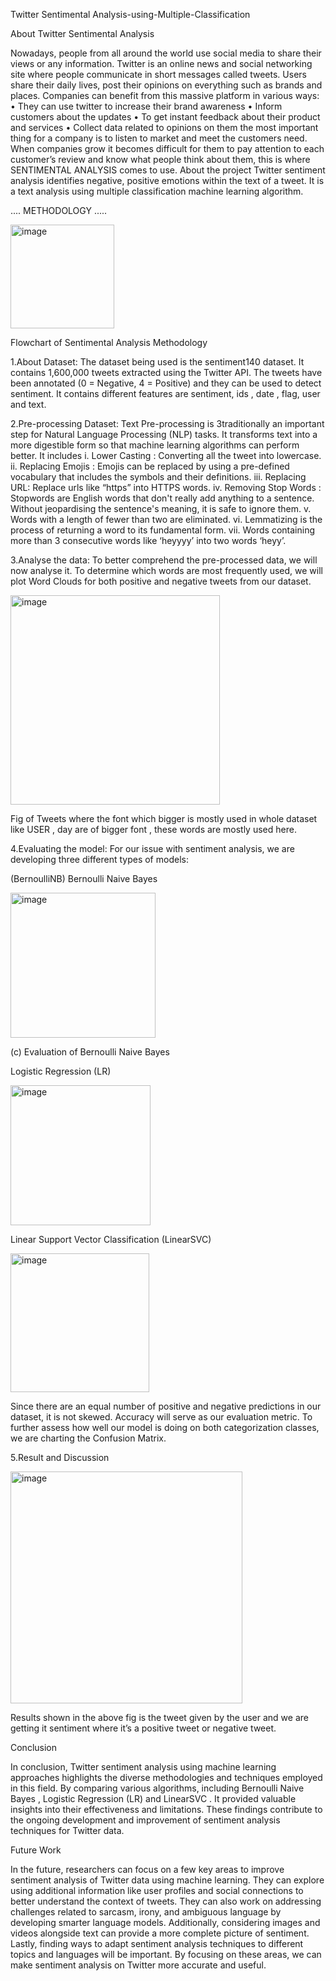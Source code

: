 Twitter Sentimental Analysis-using-Multiple-Classification

About Twitter Sentimental Analysis

Nowadays, people from all around the world use social media to share their views or any information. 
Twitter is an online news and social networking site where people communicate in short messages called tweets.
Users share their daily lives, post their opinions on everything such as brands and places. 
Companies can benefit from this massive platform in various ways: 
• They can use twitter to increase their brand awareness 
• Inform customers about the updates 
• To get instant feedback about their product and services 
• Collect data related to opinions on them the most important thing for a company is to listen to market and meet the customers need.
When companies grow it becomes difficult for them to pay attention to each customer’s review and know what people think about them, this is where SENTIMENTAL ANALYSIS comes to use. 
About the project Twitter sentiment analysis identifies negative, positive emotions within the text of a tweet. It is a text analysis using multiple classification machine learning algorithm.

.... METHODOLOGY .....

<img width="166" alt="image" src="https://github.com/Iamkrmayank/TSAnalysis-using-Multiple-Classification/assets/103871423/96d81964-65c4-4cbb-a5ca-a32ac4970c70">

Flowchart of Sentimental Analysis Methodology

1.About Dataset:
The dataset being used is the sentiment140 dataset. It contains 1,600,000 tweets extracted using the Twitter API. The tweets have been annotated (0 = Negative, 4 = Positive) and they can be used to detect sentiment.
It contains different features are sentiment, ids ,  date , flag, user and  text.

2.Pre-processing Dataset:
Text Pre-processing is 3traditionally an important step for Natural Language Processing (NLP) tasks. It transforms text into a more digestible form so that machine learning algorithms can perform better.
It includes 
i. Lower Casting : Converting all the tweet into lowercase.
ii. Replacing Emojis : Emojis can be replaced by using a pre-defined vocabulary that includes the symbols and their definitions.
iii. Replacing URL: Replace urls like “https” into HTTPS words.
iv. Removing Stop Words : Stopwords are English words that don't really add anything to a sentence. Without jeopardising the sentence's meaning, it is safe to ignore them.
v. Words with a length of fewer than two are eliminated.
vi. Lemmatizing is the process of returning a word to its fundamental form.
vii. Words containing more than 3 consecutive words like ‘heyyyy’ into two words ‘heyy’.

3.Analyse the data:
To better comprehend the pre-processed data, we will now analyse it.
To determine which words are most frequently used, we will plot Word Clouds for both positive and negative tweets from our dataset.

<img width="335" alt="image" src="https://github.com/Iamkrmayank/TSAnalysis-using-Multiple-Classification/assets/103871423/a10450f9-7c56-4705-b2ac-995236268a9f">

Fig of Tweets  where the font which bigger is mostly used in whole dataset like USER , day are of bigger font , these words are mostly used here.


4.Evaluating the model:
For our issue with sentiment analysis, we are developing three different types of models:

(BernoulliNB) Bernoulli Naive Bayes

<img width="232" alt="image" src="https://github.com/Iamkrmayank/TSAnalysis-using-Multiple-Classification/assets/103871423/609472bb-c7f4-48a3-ab1b-badd963271fe">

(c) Evaluation of Bernoulli Naive Bayes

Logistic Regression (LR) 

<img width="224" alt="image" src="https://github.com/Iamkrmayank/TSAnalysis-using-Multiple-Classification/assets/103871423/8bb46a58-f4fa-4b36-b82a-57a7c79e4eed">

Linear Support Vector Classification (LinearSVC)

<img width="222" alt="image" src="https://github.com/Iamkrmayank/TSAnalysis-using-Multiple-Classification/assets/103871423/0c7904a1-62f5-49d0-9657-9bf2ad4f2cb8">

Since there are an equal number of positive and negative predictions in our dataset, it is not skewed.
Accuracy will serve as our evaluation metric. To further assess how well our model is doing on both categorization classes, 
we are charting the Confusion Matrix.

5.Result and Discussion

<img width="371" alt="image" src="https://github.com/Iamkrmayank/TSAnalysis-using-Multiple-Classification/assets/103871423/9432cbd3-26c7-4aab-a928-e276a4fb23db">

Results shown in the above fig is the tweet given by the user and we are getting it sentiment where it’s a positive tweet or negative tweet.

Conclusion

In conclusion, Twitter sentiment analysis using machine learning approaches highlights the diverse methodologies and techniques employed in this field. 
By comparing various algorithms, including Bernoulli Naive Bayes , Logistic Regression (LR) and LinearSVC  . 
It provided valuable insights into their effectiveness and limitations.
These findings contribute to the ongoing development and improvement of sentiment analysis techniques for Twitter data.

Future Work

In the future, researchers can focus on a few key areas to improve sentiment analysis of Twitter data using machine learning.
They can explore using additional information like user profiles and social connections to better understand the context of tweets. 
They can also work on addressing challenges related to sarcasm, irony, and ambiguous language by developing smarter language models.
Additionally, considering images and videos alongside text can provide a more complete picture of sentiment.
Lastly, finding ways to adapt sentiment analysis techniques to different topics and languages will be important. 
By focusing on these areas, we can make sentiment analysis on Twitter more accurate and useful.

